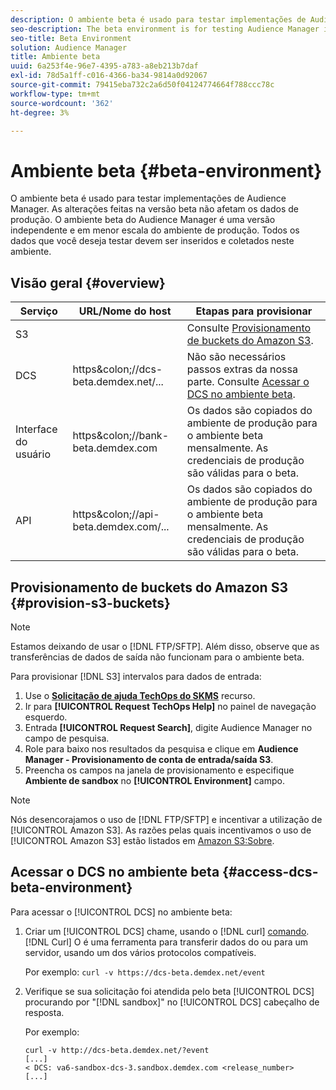 ```yaml
---
description: O ambiente beta é usado para testar implementações de Audience Manager. As alterações feitas na versão beta não afetam os dados de produção. O ambiente beta do Audience Manager é uma versão independente e em menor escala do ambiente de produção. Todos os dados que você deseja testar devem ser inseridos e coletados neste ambiente.
seo-description: The beta environment is for testing Audience Manager implementations. Changes made in beta do not affect production data. The Audience Manager beta environment is a smaller-scale, standalone version of the production environment. All the data that you want to test must be entered and collected in this environment.
seo-title: Beta Environment
solution: Audience Manager
title: Ambiente beta
uuid: 6a253f4e-96e7-4395-a783-a8eb213b7daf
exl-id: 78d5a1ff-c016-4366-ba34-9814a0d92067
source-git-commit: 79415eba732c2a6d50f04124774664f788ccc78c
workflow-type: tm+mt
source-wordcount: '362'
ht-degree: 3%

---
```


# Ambiente beta {#beta-environment}

O ambiente beta é usado para testar implementações de Audience Manager. As alterações feitas na versão beta não afetam os dados de produção. O ambiente beta do Audience Manager é uma versão independente e em menor escala do ambiente de produção. Todos os dados que você deseja testar devem ser inseridos e coletados neste ambiente.

## Visão geral {#overview}

<!-- beta_environment_admin.xml -->

| Serviço | URL/Nome do host | Etapas para provisionar |
|--- |--- |--- |
| S3 |  | Consulte [Provisionamento de buckets do Amazon S3](admin-beta-environment.md#provision-s3-buckets). |
| DCS | https&amp;colon;//dcs-beta.demdex.net/... | Não são necessários passos extras da nossa parte. Consulte [Acessar o DCS no ambiente beta](admin-beta-environment.md#access-dcs-beta-environment). |
| Interface do usuário | https&amp;colon;//bank-beta.demdex.com | Os dados são copiados do ambiente de produção para o ambiente beta mensalmente. As credenciais de produção são válidas para o beta. |
| API | https&amp;colon;//api-beta.demdex.com/... | Os dados são copiados do ambiente de produção para o ambiente beta mensalmente. As credenciais de produção são válidas para o beta. |

## Provisionamento de buckets do Amazon S3 {#provision-s3-buckets}

>[!NOTE]
>
>Estamos deixando de usar o [!DNL FTP/SFTP]. Além disso, observe que as transferências de dados de saída não funcionam para o ambiente beta.

Para provisionar [!DNL S3] intervalos para dados de entrada:

1. Use o [**Solicitação de ajuda TechOps do SKMS**](https://skms.adobe.com/) recurso.
1. Ir para **[!UICONTROL Request TechOps Help]** no painel de navegação esquerdo.
1. Entrada **[!UICONTROL Request Search]**, digite Audience Manager no campo de pesquisa.
1. Role para baixo nos resultados da pesquisa e clique em **Audience Manager - Provisionamento de conta de entrada/saída S3**.
1. Preencha os campos na janela de provisionamento e especifique **Ambiente de sandbox** no **[!UICONTROL Environment]** campo.

>[!NOTE]
>
>Nós desencorajamos o uso de [!DNL FTP/SFTP] e incentivar a utilização de [!UICONTROL Amazon S3]. As razões pelas quais incentivamos o uso de [!UICONTROL Amazon S3] estão listados em [Amazon S3:Sobre](https://experienceleague.adobe.com/docs/audience-manager/user-guide/reference/amazon-s3.html).

## Acessar o DCS no ambiente beta {#access-dcs-beta-environment}

Para acessar o [!UICONTROL DCS] no ambiente beta:

1. Criar um [!UICONTROL DCS] chame, usando o [!DNL curl] [comando](https://curl.haxx.se/docs/manpage.html). [!DNL Curl] O é uma ferramenta para transferir dados do ou para um servidor, usando um dos vários protocolos compatíveis.

   Por exemplo: `curl -v https://dcs-beta.demdex.net/event`

1. Verifique se sua solicitação foi atendida pelo beta [!UICONTROL DCS] procurando por &quot;[!DNL sandbox]&quot; no [!UICONTROL DCS] cabeçalho de resposta.

   Por exemplo:

   ```
   curl -v http://dcs-beta.demdex.net/?event
   [...]
   < DCS: va6-sandbox-dcs-3.sandbox.demdex.com <release_number>
   [...]
   ```

<!--
1. Determine the load balancer's endpoint IP addresses.

   Run the `dig` [command](https://en.wikipedia.org/wiki/Dig_(command)) to determine the IP address of the nearest load balancer. The `dig` command queries the Domain Name System and returns the name and IP addresses of the Audience Manager [!UICONTROL Data Collection Servers (DCS)].

   ```
   dig dcs-beta.demdex.net
   ...
   dcs-sandbox-1754093861.us-east-1.elb.amazonaws.com. 60 IN A 52.87.15.51
   dcs-sandbox-1754093861.us-east-1.elb.amazonaws.com. 60 IN A 50.16.150.8
   dcs-sandbox-1754093861.us-east-1.elb.amazonaws.com. 60 IN A 52.2.228.100
   ```

1. Using one of the addresses in the above table, add a static DNS entry in the [!DNL `/etc/hosts`] file.

   On Windows, modify [!DNL `c:\WINDOWS\system32\drivers\etc\hosts`].

   For example:

[!DNL `52.87.15.51 samplepartner.demdex.net`]

   >[!NOTE]
   >
   >The addresses change occasionally, so you must keep your [!DNL /etc/hosts] file up to date.

   Additionally, if you need to set up ID synchronization, you must add a similar entry for [!DNL dpm.demdex.net.]

[!DNL `52.87.15.51 dpm.demdex.net`] [!DNL]. 

1. Make a [!UICONTROL DCS] call, using the `curl` [command](https://curl.haxx.se/docs/manpage.html). Curl is a tool to transfer data from or to a server, using one of many supported protocols.

   For example:

[!DNL `https://<domain>/event?product=camera`] 

1. Verify that your request was served by the beta [!UICONTROL DCS] by looking for "sandbox" in the [!UICONTROL DCS] response header.

   For example:

   ```
   curl -v https://dcs-beta.demdex.net/?event
   [...]
   < DCS: va6-sandbox-dcs-3.sandbox.demdex.com <release_number>
   [...]
   ```
-->
